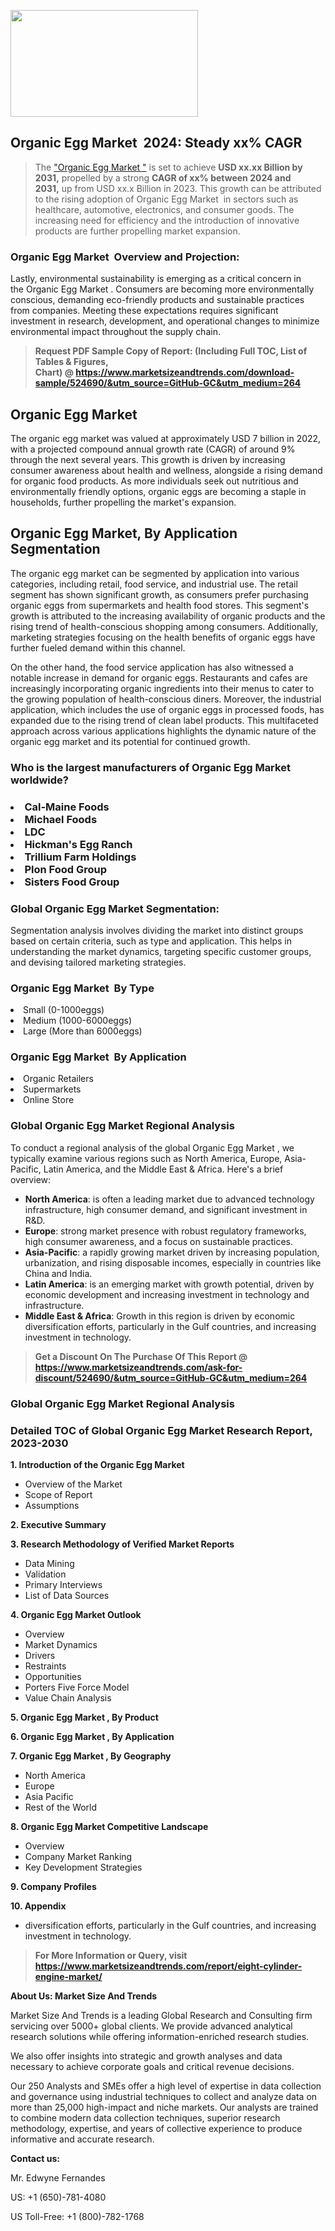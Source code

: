 <p><img class="alignnone size-medium wp-image-20088" src="https://ffe5etoiles.com/wp-content/uploads/2024/12/MST1-300x171.png" alt="" width="300" height="171" /></p><h2 id="ember46" class="ember-view reader-text-block__heading-2">Organic Egg Market &nbsp;2024: Steady&nbsp;xx% CAGR</h2><blockquote id="ember47" class="ember-view reader-text-block__blockquote">The&nbsp;<a class="app-aware-link " href="https://www.marketsizeandtrends.com/download-sample/524690/&utm_source=GitHub-GC&utm_medium=264" target="_blank" data-test-app-aware-link="">"Organic Egg Market "</a>&nbsp;is set to achieve&nbsp;<strong>USD&nbsp;xx.xx&nbsp;Billion by 2031,</strong>&nbsp;propelled by a strong&nbsp;<strong>CAGR of&nbsp;xx% between 2024 and 2031,</strong>&nbsp;up from USD xx.x Billion in 2023. This growth can be attributed to the rising adoption of&nbsp;Organic Egg Market &nbsp;in sectors such as healthcare, automotive, electronics, and consumer goods. The increasing need for efficiency and the introduction of innovative products are further propelling market expansion.</blockquote><h3 id="ember48" class="ember-view reader-text-block__heading-3">Organic Egg Market &nbsp;Overview and Projection:</h3><p id="ember49" class="ember-view reader-text-block__paragraph">Lastly, environmental sustainability is emerging as a critical concern in the&nbsp;Organic Egg Market . Consumers are becoming more environmentally conscious, demanding eco-friendly products and sustainable practices from companies. Meeting these expectations requires significant investment in research, development, and operational changes to minimize environmental impact throughout the supply chain.</p><blockquote id="ember50" class="ember-view reader-text-block__blockquote"><strong>Request PDF Sample Copy of Report: (Including Full TOC, List of Tables &amp; Figures, Chart)&nbsp;@&nbsp;<strong><a href="https://www.marketsizeandtrends.com/download-sample/524690/&utm_source=GitHub-GC&utm_medium=264" target="_blank">https://www.marketsizeandtrends.com/download-sample/524690/&utm_source=GitHub-GC&utm_medium=264</a></strong></strong></blockquote><h3 class=""> <h2>Organic Egg Market</h2><p>The organic egg market was valued at approximately USD 7 billion in 2022, with a projected compound annual growth rate (CAGR) of around 9% through the next several years. This growth is driven by increasing consumer awareness about health and wellness, alongside a rising demand for organic food products. As more individuals seek out nutritious and environmentally friendly options, organic eggs are becoming a staple in households, further propelling the market's expansion.</p><h2>Organic Egg Market, By Application Segmentation</h2><p>The organic egg market can be segmented by application into various categories, including retail, food service, and industrial use. The retail segment has shown significant growth, as consumers prefer purchasing organic eggs from supermarkets and health food stores. This segment's growth is attributed to the increasing availability of organic products and the rising trend of health-conscious shopping among consumers. Additionally, marketing strategies focusing on the health benefits of organic eggs have further fueled demand within this channel.</p><p>On the other hand, the food service application has also witnessed a notable increase in demand for organic eggs. Restaurants and cafes are increasingly incorporating organic ingredients into their menus to cater to the growing population of health-conscious diners. Moreover, the industrial application, which includes the use of organic eggs in processed foods, has expanded due to the rising trend of clean label products. This multifaceted approach across various applications highlights the dynamic nature of the organic egg market and its potential for continued growth.</p></h3><h3 id="" class="">Who is the largest manufacturers of&nbsp;Organic Egg Market worldwide?</h3><h3 class=""></Li><Li>Cal-Maine Foods</Li><Li> Michael Foods</Li><Li> LDC</Li><Li> Hickman's Egg Ranch</Li><Li> Trillium Farm Holdings</Li><Li> Plon Food Group</Li><Li> Sisters Food Group</h3><h3 id="ember53" class="ember-view reader-text-block__heading-3">Global&nbsp;Organic Egg Market Segmentation:</h3><p id="ember54" class="ember-view reader-text-block__paragraph">Segmentation analysis involves dividing the market into distinct groups based on certain criteria, such as type and application. This helps in understanding the market dynamics, targeting specific customer groups, and devising tailored marketing strategies.</p><h3 id="" class="">Organic Egg Market &nbsp;By Type</h3><p></Li><Li>Small (0-1000eggs)</Li><Li> Medium (1000-6000eggs)</Li><Li> Large (More than 6000eggs)</p><h3 id="" class="">Organic Egg Market &nbsp;By Application</h3><p class=""></Li><Li>Organic Retailers</Li><Li> Supermarkets</Li><Li> Online Store</p><h3 id="ember62" class="ember-view reader-text-block__heading-3">Global Organic Egg Market Regional Analysis</h3><p id="ember63" class="ember-view reader-text-block__paragraph">To conduct a regional analysis of the global Organic Egg Market , we typically examine various regions such as North America, Europe, Asia-Pacific, Latin America, and the Middle East &amp; Africa. Here's a brief overview:</p><ul><li><strong>North America</strong>: is often a leading market due to advanced technology infrastructure, high consumer demand, and significant investment in R&amp;D.</li><li><strong>Europe</strong>: strong market presence with robust regulatory frameworks, high consumer awareness, and a focus on sustainable practices.</li><li><strong>Asia-Pacific</strong>: a rapidly growing market driven by increasing population, urbanization, and rising disposable incomes, especially in countries like China and India.</li><li><strong>Latin America</strong>: is an emerging market with growth potential, driven by economic development and increasing investment in technology and infrastructure.</li><li><strong>Middle East &amp; Africa</strong>: Growth in this region is driven by economic diversification efforts, particularly in the Gulf countries, and increasing investment in technology.</li></ul><blockquote id="ember61" class="ember-view reader-text-block__blockquote"><strong>Get a Discount On The Purchase Of This Report @ <strong><a href="https://html-cleaner.com/" target="">https://www.marketsizeandtrends.com/ask-for-discount/524690/&utm_source=GitHub-GC&utm_medium=264</a></strong></strong></blockquote><h3 id="ember62" class="ember-view reader-text-block__heading-3">Global Organic Egg Market Regional Analysis</h3><h3 id="" class="">Detailed TOC of Global Organic Egg Market Research Report, 2023-2030</h3><p id="" class=""><strong>1. Introduction of the Organic Egg Market </strong></p><ul><li>Overview of the Market</li><li>Scope of Report</li><li>Assumptions</li></ul><p id="" class=""><strong>2. Executive Summary</strong></p><p id="" class=""><strong>3. Research Methodology of Verified Market Reports</strong></p><ul><li>Data Mining</li><li>Validation</li><li>Primary Interviews</li><li>List of Data Sources</li></ul><p id="" class=""><strong>4. Organic Egg Market Outlook</strong></p><ul><li>Overview</li><li>Market Dynamics</li><li>Drivers</li><li>Restraints</li><li>Opportunities</li><li>Porters Five Force Model</li><li>Value Chain Analysis</li></ul><p id="" class=""><strong>5. Organic Egg Market , By Product</strong></p><p id="" class=""><strong>6. Organic Egg Market , By Application</strong></p><p id="" class=""><strong>7. Organic Egg Market , By Geography</strong></p><ul><li>North America</li><li>Europe</li><li>Asia Pacific</li><li>Rest of the World</li></ul><p id="" class=""><strong>8. Organic Egg Market Competitive Landscape</strong></p><ul><li>Overview</li><li>Company Market Ranking</li><li>Key Development Strategies</li></ul><p id="" class=""><strong>9. Company Profiles</strong></p><p id="" class=""><strong>10. Appendix</strong></p><ul><li>diversification efforts, particularly in the Gulf countries, and increasing investment in technology.</li></ul><blockquote id="ember65" class="ember-view reader-text-block__blockquote"><strong>For More Information or Query, visit <strong><strong><a href="https://html-cleaner.com/" target="">https://www.marketsizeandtrends.com/report/eight-cylinder-engine-market/</a></strong></strong></strong></blockquote><p id="" class=""><strong>About Us: Market Size And Trends</strong></p><p id="" class="">Market Size And Trends is a leading Global Research and Consulting firm servicing over 5000+ global clients. We provide advanced analytical research solutions while offering information-enriched research studies.</p><p id="" class="">We also offer insights into strategic and growth analyses and data necessary to achieve corporate goals and critical revenue decisions.</p><p id="" class="">Our 250 Analysts and SMEs offer a high level of expertise in data collection and governance using industrial techniques to collect and analyze data on more than 25,000 high-impact and niche markets. Our analysts are trained to combine modern data collection techniques, superior research methodology, expertise, and years of collective experience to produce informative and accurate research.</p><p id="" class=""><strong>Contact us:</strong></p><p id="" class="">Mr. Edwyne Fernandes</p><p id="" class="">US: +1 (650)-781-4080</p><p id="" class="">US Toll-Free: +1 (800)-782-1768</p>
